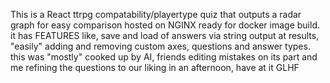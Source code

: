 This is a React ttrpg compatability/playertype quiz that outputs a radar graph for easy comparison hosted on NGINX ready for docker image build.
it has FEATURES like, save and load of answers via string output at results, 
"easily" adding and removing custom axes, questions and answer types.
this was "mostly" cooked up by AI, friends editing mistakes on its part and me refining the questions to our liking in an afternoon, have at it
GLHF
